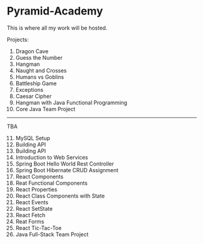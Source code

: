 # Pyramid-Academy
This is where all my work will be hosted. 

Projects:

1. Dragon Cave
2. Guess the Number
3. Hangman
4. Naught and Crosses
5. Humans vs Goblins
6. Battleship Game
7. Exceptions
8. Caesar Cipher
9. Hangman with Java Functional Programming
10. Core Java Team Project

-------------------------------------

TBA

11. MySQL Setup
12. Building API
13. Building API
14. Introduction to Web Services
15. Spring Boot Hello World Rest Controller
16. Spring Boot Hibernate CRUD Assignment
17. React Components
18. Reat Functional Components
19. React Properties
20. React Class Components with State
21. React Events
22. React SetState
23. React Fetch
24. Reat Forms
25. React Tic-Tac-Toe
26. Java Full-Stack Team Project

